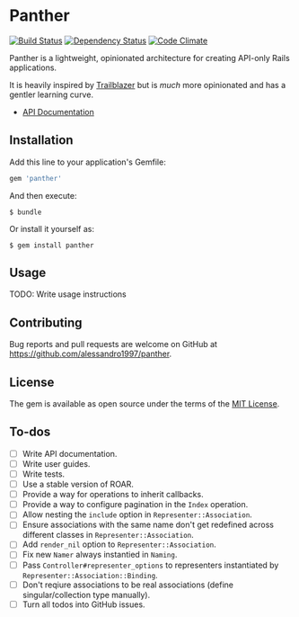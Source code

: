 # Panther

[![Build Status](https://img.shields.io/travis/alessandro1997/panther.svg?maxAge=3600&style=flat-square)](https://travis-ci.org/alessandro1997/panther)
[![Dependency Status](https://img.shields.io/gemnasium/alessandro1997/panther.svg?maxAge=3600&style=flat-square)](https://gemnasium.com/github.com/alessandro1997/panther)
[![Code Climate](https://img.shields.io/codeclimate/github/alessandro1997/panther.svg?maxAge=3600&style=flat-square)](https://codeclimate.com/github/alessandro1997/panther)

Panther is a lightweight, opinionated architecture for creating API-only Rails applications.

It is heavily inspired by [Trailblazer](http://trailblazer.to/) but is _much_ more opinionated and
has a gentler learning curve.

- [API Documentation](http://www.rubydoc.info/github/alessandro1997/panther/master)

## Installation

Add this line to your application's Gemfile:

```ruby
gem 'panther'
```

And then execute:

```console
$ bundle
```

Or install it yourself as:

```console
$ gem install panther
```

## Usage

TODO: Write usage instructions

## Contributing

Bug reports and pull requests are welcome on GitHub at https://github.com/alessandro1997/panther.

## License

The gem is available as open source under the terms of the
[MIT License](http://opensource.org/licenses/MIT).

## To-dos

- [ ] Write API documentation.
- [ ] Write user guides.
- [ ] Write tests.
- [ ] Use a stable version of ROAR.
- [ ] Provide a way for operations to inherit callbacks.
- [ ] Provide a way to configure pagination in the `Index` operation.
- [ ] Allow nesting the `include` option in `Representer::Association`.
- [ ] Ensure associations with the same name don't get redefined across different classes in `Representer::Association`.
- [ ] Add `render_nil` option to `Representer::Association`.
- [ ] Fix new `Namer` always instantied in `Naming`.
- [ ] Pass `Controller#representer_options` to representers instantiated by `Representer::Association::Binding`.
- [ ] Don't reqiure associations to be real associations (define singular/collection type manually).
- [ ] Turn all todos into GitHub issues.
